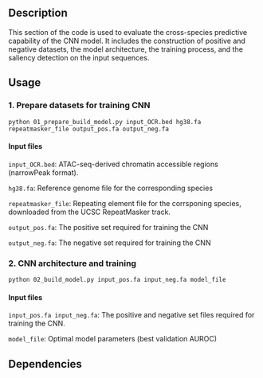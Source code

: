 ## **Description**
This section of the code is used to evaluate the cross-species predictive capability of the CNN model. It includes the construction of positive and negative datasets, the model architecture, the training process, and the saliency detection on the input sequences.

## **Usage**
### **1. Prepare datasets for training CNN**
`python 01_prepare_build_model.py input_OCR.bed hg38.fa repeatmasker_file output_pos.fa output_neg.fa`
#### **Input files**
`input_OCR.bed`: ATAC-seq-derived chromatin accessible regions (narrowPeak format).

`hg38.fa`: Reference genome file for the corresponding species

`repeatmasker_file`: Repeating element file for the corrsponing species, downloaded from the UCSC RepeatMasker track.

`output_pos.fa`: The positive set required for training the CNN

`output_neg.fa`: The negative set required for training the CNN

### **2. CNN architecture and training**
`python 02_build_model.py input_pos.fa input_neg.fa model_file`
#### **Input files**
`input_pos.fa input_neg.fa`: The positive and negative set files required for training the CNN.

`model_file`: Optimal model parameters (best validation AUROC) 

## **Dependencies**
